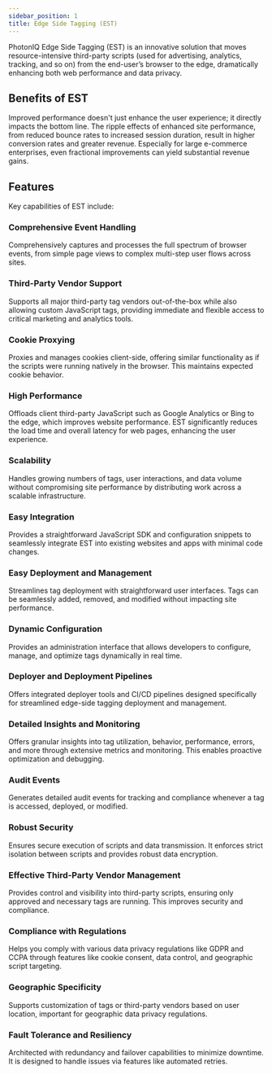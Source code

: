```yaml
---
sidebar_position: 1
title: Edge Side Tagging (EST)
---
```


PhotonIQ Edge Side Tagging (EST) is an innovative solution that moves resource-intensive third-party scripts (used for advertising, analytics, tracking, and so on) from the end-user’s browser to the edge, dramatically enhancing both web performance and data privacy.

## Benefits of EST

Improved performance doesn't just enhance the user experience; it directly impacts the bottom line. The ripple effects of enhanced site performance, from reduced bounce rates to increased session duration, result in higher conversion rates and greater revenue. Especially for large e-commerce enterprises, even fractional improvements can yield substantial revenue gains.

## Features

Key capabilities of EST include:

### Comprehensive Event Handling

Comprehensively captures and processes the full spectrum of browser events, from simple page views to complex multi-step user flows across sites.

### Third-Party Vendor Support

Supports all major third-party tag vendors out-of-the-box while also allowing custom JavaScript tags, providing immediate and flexible access to critical marketing and analytics tools.

### Cookie Proxying

Proxies and manages cookies client-side, offering similar functionality as if the scripts were running natively in the browser. This maintains expected cookie behavior.

### High Performance

Offloads client third-party JavaScript such as Google Analytics or Bing to the edge, which improves website performance. EST significantly reduces the load time and overall latency for web pages, enhancing the user experience.

### Scalability

Handles growing numbers of tags, user interactions, and data volume without compromising site performance by distributing work across a scalable infrastructure.

### Easy Integration

Provides a straightforward JavaScript SDK and configuration snippets to seamlessly integrate EST into existing websites and apps with minimal code changes.

### Easy Deployment and Management

Streamlines tag deployment with straightforward user interfaces. Tags can be seamlessly added, removed, and modified without impacting site performance.

### Dynamic Configuration

Provides an administration interface that allows developers to configure, manage, and optimize tags dynamically in real time.

### Deployer and Deployment Pipelines

Offers integrated deployer tools and CI/CD pipelines designed specifically for streamlined edge-side tagging deployment and management.

### Detailed Insights and Monitoring

Offers granular insights into tag utilization, behavior, performance, errors, and more through extensive metrics and monitoring. This enables proactive optimization and debugging.

### Audit Events

Generates detailed audit events for tracking and compliance whenever a tag is accessed, deployed, or modified.

### Robust Security

Ensures secure execution of scripts and data transmission. It enforces strict isolation between scripts and provides robust data encryption.

### Effective Third-Party Vendor Management

Provides control and visibility into third-party scripts, ensuring only approved and necessary tags are running. This improves security and compliance.

### Compliance with Regulations

Helps you comply with various data privacy regulations like GDPR and CCPA through features like cookie consent, data control, and geographic script targeting.

### Geographic Specificity

Supports customization of tags or third-party vendors based on user location, important for geographic data privacy regulations.

### Fault Tolerance and Resiliency

Architected with redundancy and failover capabilities to minimize downtime. It is designed to handle issues via features like automated retries.
